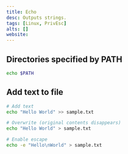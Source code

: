 ```yaml
---
title: Echo
desc: Outputs strings.
tags: [Linux, PrivEsc]
alts: []
website:
---
```


## Directories specified by PATH

```sh
echo $PATH
```

## Add text to file

```sh
# Add text
echo "Hello World" >> sample.txt

# Overwrite (original contents disappears)
echo "Hello World" > sample.txt

# Enable escape
echo -e "Hello\nWorld" > sample.txt
```